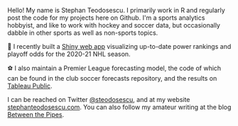 Hello!
My name is Stephan Teodosescu. I primarily work in R and regularly post the code for my projects here on Github. I'm a sports analytics hobbyist, and like to work with hockey and soccer data, but occasionally dabble in other sports as well as non-sports topics.

🏒  I recently built a [Shiny web app](https://steodosescu.shinyapps.io/nhl-odds/) visualizing up-to-date power rankings and playoff odds for the 2020-21 NHL season.

⚽  I also maintain a Premier League forecasting model, the code of which can be found in the club soccer forecasts repository, and the results on [Tableau Public](https://public.tableau.com/app/profile/stephan.teodosescu/viz/PremierLeague19-20Simulations/SimulationsDashboard).

I can be reached on Twitter [@steodosescu](https://twitter.com/steodosescu), and at my website [stephanteodosescu.com](https://stephanteodosescu.com/). You can also follow my amateur writing at the blog [Between the Pipes](https://betweenpipes.wordpress.com/).

<!---
steodose/steodose is a ✨ special ✨ repository because its `README.md` (this file) appears on your GitHub profile.
You can click the Preview link to take a look at your changes.
--->
